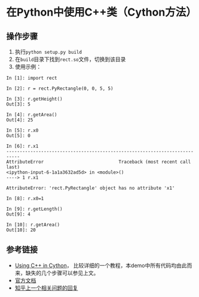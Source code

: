 # 在Python中使用C++类（Cython方法）

## 操作步骤
1. 执行`python setup.py build`
1. 在`build`目录下找到`rect.so`文件，切换到该目录
1. 使用示例：

```
In [1]: import rect

In [2]: r = rect.PyRectangle(0, 0, 5, 5)

In [3]: r.getHeight()
Out[3]: 5

In [4]: r.getArea()
Out[4]: 25

In [5]: r.x0
Out[5]: 0

In [6]: r.x1
---------------------------------------------------------------------------
AttributeError                            Traceback (most recent call last)
<ipython-input-6-1a1a3632ad5d> in <module>()
----> 1 r.x1

AttributeError: 'rect.PyRectangle' object has no attribute 'x1'

In [8]: r.x0=1

In [9]: r.getLength()
Out[9]: 4

In [10]: r.getArea()
Out[10]: 20
```


## 参考链接
- [Using C++ in Cython](http://docs.cython.org/src/userguide/wrapping_CPlusPlus.html)，
比较详细的一个教程，本demo中所有代码均由此而来，缺失的几个步骤可以参见上文。
- [官方文档](https://docs.python.org/2/extending/building.html#building)
- [知乎上一个相关问题的回复](https://www.zhihu.com/question/23003213)
